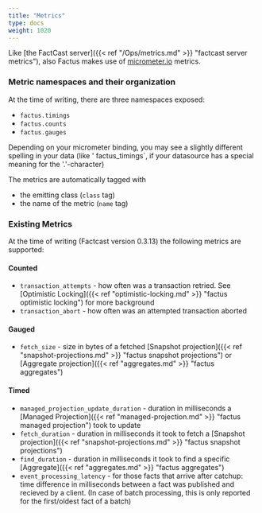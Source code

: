 ```yaml
---
title: "Metrics"
type: docs
weight: 1020
---
```


Like [the FactCast server]({{< ref "/Ops/metrics.md" >}} "factcast server metrics"), also Factus makes use
of [micrometer.io](https://micrometer.io/) metrics.

### Metric namespaces and their organization

At the time of writing, there are three namespaces exposed:

- `factus.timings`
- `factus.counts`
- `factus.gauges`

Depending on your micrometer binding, you may see a slightly different spelling in your data (like '
factus_timings`, if your datasource has a special meaning for the '.'-character)

The metrics are automatically tagged with

- the emitting class (`class` tag)
- the name of the metric (`name` tag)

### Existing Metrics

At the time of writing (Factcast version 0.3.13) the following metrics are supported:

#### Counted

- `transaction_attempts` - how often was a transaction retried. See [Optimistic Locking]({{< ref "optimistic-locking.md" >}}
  "factus optimistic locking") for more background
- `transaction_abort` - how often was an attempted transaction aborted

#### Gauged

- `fetch_size` - size in bytes of a fetched [Snapshot projection]({{< ref "snapshot-projections.md" >}}
  "factus snapshot projections") or [Aggregate projection]({{< ref "aggregates.md" >}}
  "factus aggregates")

#### Timed

- `managed_projection_update_duration` - duration in milliseconds a [Managed Projection]({{< ref "managed-projection.md" >}}
  "factus managed projection") took to update
- `fetch_duration` - duration in milliseconds it took to fetch a [Snapshot projection]({{< ref "snapshot-projections.md" >}}
  "factus snapshot projections")
- `find_duration` - duration in milliseconds it took to find a specific [Aggregate]({{< ref "aggregates.md" >}}
  "factus aggregates")
- `event_processing_latency` - for those facts that arrive after catchup: time difference in milliseconds between a fact was published and recieved by a client. (In case of batch processing, this is only reported for the first/oldest fact of a batch)
